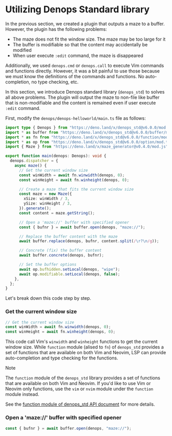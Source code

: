 # Utilizing Denops Standard library

In the previous section, we created a plugin that outputs a maze to a buffer.
However, the plugin has the following problems:

- The maze does not fit the window size. The maze may be too large for it
- The buffer is modifiable so that the content may accidentally be modified
- When user execute `:edit` command, the maze is disappeared

Additionally, we used `denops.cmd` or `denops.call` to execute Vim commands and
functions directly. However, it was a bit painful to use those because we must
know the definitions of the commands and functions. No auto-completion, no type
checking, etc.

In this section, we introduce Denops standard library (`denops_std`) to solves
all above problems. The plugin will output the maze to non-file like buffer that
is non-modifiable and the content is remained even if user execute `:edit`
command.

First, modify the `denops/denops-helloworld/main.ts` file as follows:

```typescript:denops/denops-helloworld/main.ts
import type { Denops } from "https://deno.land/x/denops_std@v6.0.0/mod.ts";
import * as buffer from "https://deno.land/x/denops_std@v6.0.0/buffer/mod.ts";
import * as fn from "https://deno.land/x/denops_std@v6.0.0/function/mod.ts";
import * as op from "https://deno.land/x/denops_std@v6.0.0/option/mod.ts";
import { Maze } from "https://deno.land/x/maze_generator@v0.4.0/mod.js";

export function main(denops: Denops): void {
  denops.dispatcher = {
    async maze() {
      // Get the current window size
      const winWidth = await fn.winwidth(denops, 0);
      const winHeight = await fn.winheight(denops, 0);

      // Create a maze that fits the current window size
      const maze = new Maze({
        xSize: winWidth / 3,
        ySize: winHeight / 3,
      }).generate();
      const content = maze.getString();

      // Open a 'maze://' buffer with specified opener
      const { bufnr } = await buffer.open(denops, "maze://");

      // Replace the buffer content with the maze
      await buffer.replace(denops, bufnr, content.split(/\r?\n/g));

      // Concrete (fix) the buffer content
      await buffer.concrete(denops, bufnr);

      // Set the buffer options
      await op.bufhidden.setLocal(denops, "wipe");
      await op.modifiable.setLocal(denops, false);
    },
  };
}
```

Let's break down this code step by step.

### Get the current window size

```typescript
// Get the current window size
const winWidth = await fn.winwidth(denops, 0);
const winHeight = await fn.winheight(denops, 0);
```

This code call Vim's `winwidth` and `winheight` functions to get the current
window size. While `function` module (alised to `fn`) of `denops_std` provides a
set of functions that are available on both Vim and Neovim, LSP can provide
auto-completion and type checking for the functions.

> [!NOTE]
>
> The `function` module of the `denops_std` library provides a set of functions
> that are available on both Vim and Neovim. If you'd like to use Vim or Neovim
> only functions, use the `vim` or `nvim` module under the `function` module
> instead.
>
> See the
> [function module of denops_std API document](https://doc.deno.land/https/deno.land/x/denops_std/function/mod.ts)
> for more details.

### Open a 'maze://' buffer with specified opener

```typescript
const { bufnr } = await buffer.open(denops, "maze://");
```
